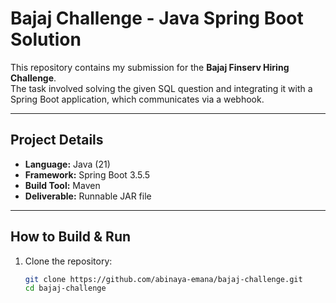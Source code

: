 # Bajaj Challenge - Java Spring Boot Solution

This repository contains my submission for the **Bajaj Finserv Hiring Challenge**.  
The task involved solving the given SQL question and integrating it with a Spring Boot application, which communicates via a webhook.

---

## Project Details
- **Language:** Java (21)  
- **Framework:** Spring Boot 3.5.5  
- **Build Tool:** Maven  
- **Deliverable:** Runnable JAR file  

---

## How to Build & Run

1. Clone the repository:
   ```bash
   git clone https://github.com/abinaya-emana/bajaj-challenge.git
   cd bajaj-challenge
